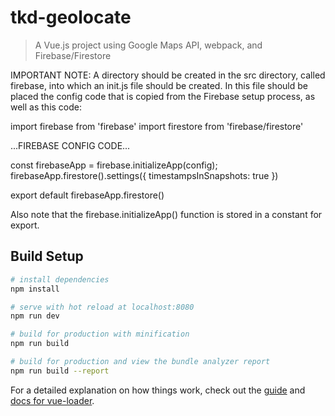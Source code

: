 # tkd-geolocate

> A Vue.js project using Google Maps API, webpack, and Firebase/Firestore

IMPORTANT NOTE: A directory should be created in the src directory, called firebase, into which an init.js file should be created. In this file should be placed the config code that is copied from the Firebase setup process, as well as this code:

import firebase from 'firebase'
import firestore from 'firebase/firestore'

 ...FIREBASE CONFIG CODE...

const firebaseApp = firebase.initializeApp(config);
firebaseApp.firestore().settings({ timestampsInSnapshots: true })

export default firebaseApp.firestore()

Also note that the firebase.initializeApp() function is stored in a constant for export.

## Build Setup

``` bash
# install dependencies
npm install

# serve with hot reload at localhost:8080
npm run dev

# build for production with minification
npm run build

# build for production and view the bundle analyzer report
npm run build --report
```

For a detailed explanation on how things work, check out the [guide](http://vuejs-templates.github.io/webpack/) and [docs for vue-loader](http://vuejs.github.io/vue-loader).
